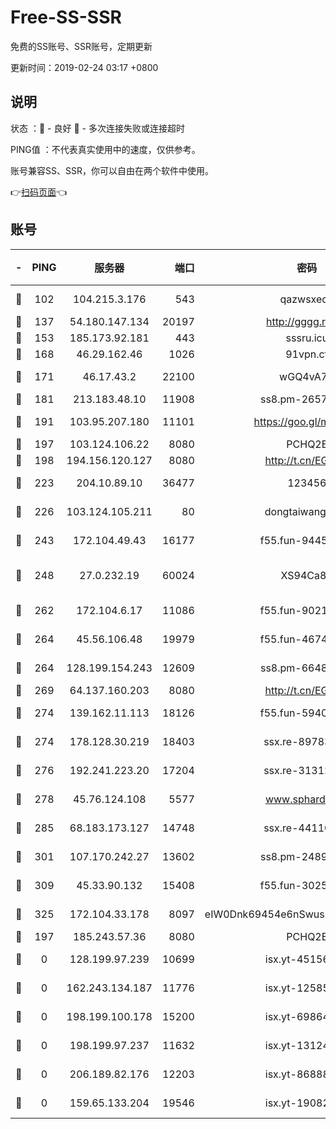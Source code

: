 # Free-SS-SSR

免费的SS账号、SSR账号，定期更新

更新时间：2019-02-24 03:17 +0800

## 说明

状态     ：🙂 - 良好 🙁 - 多次连接失败或连接超时

PING值   ：不代表真实使用中的速度，仅供参考。

账号兼容SS、SSR，你可以自由在两个软件中使用。

👉[扫码页面](https://liesauer.github.io/free-ss-ssr.github.io/)👈

## 账号

|-|PING|服务器|端口|密码|加密方式|区域|
|:----:|:----:|:-----:|-----:|:----:|:----:|:----:|
|🙂|102|104.215.3.176|543|qazwsxedc|aes-256-gcm|JP|
|🙂|137|54.180.147.134|20197|http://gggg.rocks|chacha20|KR|
|🙂|153|185.173.92.181|443|sssru.icu|rc4-md5|RU|
|🙂|168|46.29.162.46|1026|91vpn.cf|rc4-md5|RU|
|🙂|171|46.17.43.2|22100|wGQ4vA7D|aes-256-gcm|RU|
|🙂|181|213.183.48.10|11908|ss8.pm-26579445|rc4-md5|RU|
|🙂|191|103.95.207.180|11101|https://goo.gl/m1zu1p|chacha20-ietf|CN|
|🙂|197|103.124.106.22|8080|PCHQ2E|rc4-md5|US|
|🙂|198|194.156.120.127|8080|http://t.cn/EGJIyrl|rc4-md5|RU|
|🙂|223|204.10.89.10|36477|123456|aes-256-cfb|US|
|🙂|226|103.124.105.211|80|dongtaiwang.com|aes-256-cfb|US|
|🙂|243|172.104.49.43|16177|f55.fun-94458242|aes-256-cfb|SG|
|🙂|248|27.0.232.19|60024|XS94Ca8K|xchacha20-ietf-poly1305|HK|
|🙂|262|172.104.6.17|11086|f55.fun-90218107|aes-256-cfb|US|
|🙂|264|45.56.106.48|19979|f55.fun-46740647|aes-256-cfb|US|
|🙂|264|128.199.154.243|12609|ss8.pm-66482208|aes-256-cfb|SG|
|🙂|269|64.137.160.203|8080|http://t.cn/EGJIyrl|rc4-md5|CA|
|🙂|274|139.162.11.113|18126|f55.fun-59408328|aes-256-cfb|SG|
|🙂|274|178.128.30.219|18403|ssx.re-89783245|aes-256-cfb|SG|
|🙂|276|192.241.223.20|17204|ssx.re-31312379|aes-256-cfb|US|
|🙂|278|45.76.124.108|5577|www.sphard.com|aes-256-cfb|AU|
|🙂|285|68.183.173.127|14748|ssx.re-44110237|aes-256-cfb|US|
|🙂|301|107.170.242.27|13602|ss8.pm-24894084|aes-256-cfb|US|
|🙂|309|45.33.90.132|15408|f55.fun-30254973|aes-256-cfb|US|
|🙂|325|172.104.33.178|8097|eIW0Dnk69454e6nSwuspv9DmS201tQ0D|aes-256-cfb|SG|
|🙂|197|185.243.57.36|8080|PCHQ2E|rc4-md5|US|
|🙁|0|128.199.97.239|10699|isx.yt-45156697|aes-256-cfb|SG|
|🙁|0|162.243.134.187|11776|isx.yt-12585814|aes-256-cfb|US|
|🙁|0|198.199.100.178|15200|isx.yt-69864380|aes-256-cfb|US|
|🙁|0|198.199.97.237|11632|isx.yt-13124649|aes-256-cfb|US|
|🙁|0|206.189.82.176|12203|isx.yt-86888491|aes-256-cfb|SG|
|🙁|0|159.65.133.204|19546|isx.yt-19082331|aes-256-cfb|SG|
